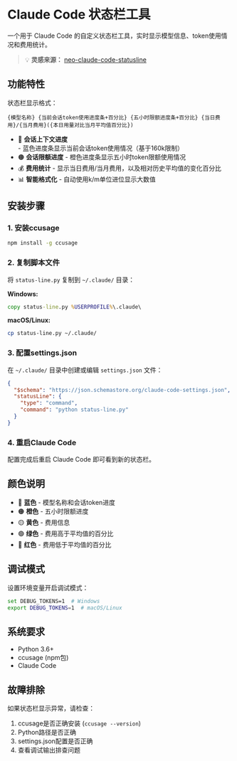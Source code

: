 # Claude Code 状态栏工具

一个用于 Claude Code 的自定义状态栏工具，实时显示模型信息、token使用情况和费用统计。

> 💡 **灵感来源：** [neo-claude-code-statusline](https://github.com/neorena-dev/neo-claude-code-statusline)

## 功能特性

状态栏显示格式：
```
{模型名称} {当前会话token使用进度条+百分比} {五小时限额进度条+百分比} {当日费用}/{当月费用}({本日用量对比当月平均值百分比})
```

- 🔵 **会话上下文进度** - 蓝色进度条显示当前会话token使用情况（基于160k限制）
- 🟠 **会话限额进度** - 橙色进度条显示五小时token限额使用情况
- 💰 **费用统计** - 显示当日费用/当月费用，以及相对历史平均值的变化百分比
- 📊 **智能格式化** - 自动使用k/m单位进位显示大数值

## 安装步骤

### 1. 安装ccusage
```bash
npm install -g ccusage
```

### 2. 复制脚本文件
将 `status-line.py` 复制到 `~/.claude/` 目录：

**Windows:**
```cmd
copy status-line.py %USERPROFILE%\.claude\
```

**macOS/Linux:**
```bash
cp status-line.py ~/.claude/
```

### 3. 配置settings.json
在 `~/.claude/` 目录中创建或编辑 `settings.json` 文件：

```json
{
  "$schema": "https://json.schemastore.org/claude-code-settings.json",
  "statusLine": {
    "type": "command",
    "command": "python status-line.py"
  }
}
```

### 4. 重启Claude Code
配置完成后重启 Claude Code 即可看到新的状态栏。

## 颜色说明

- 🔵 **蓝色** - 模型名称和会话token进度
- 🟠 **橙色** - 五小时限额进度  
- 🟡 **黄色** - 费用信息
- 🟢 **绿色** - 费用高于平均值的百分比
- 🔴 **红色** - 费用低于平均值的百分比

## 调试模式

设置环境变量开启调试模式：
```bash
set DEBUG_TOKENS=1  # Windows
export DEBUG_TOKENS=1  # macOS/Linux
```

## 系统要求

- Python 3.6+
- ccusage (npm包)
- Claude Code

## 故障排除

如果状态栏显示异常，请检查：
1. ccusage是否正确安装 (`ccusage --version`)
2. Python路径是否正确
3. settings.json配置是否正确
4. 查看调试输出排查问题